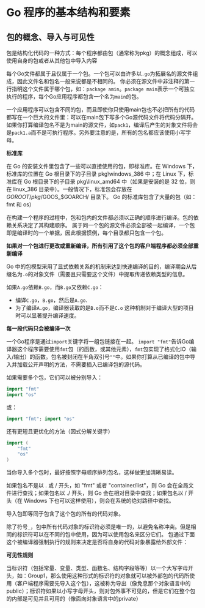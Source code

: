 # Go 程序的基本结构和要素
## 包的概念、导入与可见性
包是结构化代码的一种方式：每个程序都由包（通常称为pkg）的概念组成，可以使用自身的包或者从其他包中导入内容

每个Go文件都属于且仅属于一个包。一个包可以由许多以`.go`为拓展名的源文件组成，因此文件名和包名一般来说都是不相同的。
你必须在源文件中非注释的第一行指明这个文件属于哪个包，如：`package amin`。`package main`表示一个可独立执行的程序，每个Go应用程序都包含一个名为`main`的包。

一个应用程序可以包含不同的包，而且即使你只使用main包也不必把所有的代码都写在一个巨大的文件里：可以在main包下写多个Go源代码文件将代码分隔开。
如果你打算编译包名不是为main的源文件，如`pack1`，编译后产生的对象文件将会是`pack1.a`而不是可执行程序。另外要注意的是，所有的包名都应该使用小写字母。

**标准库**

在 Go 的安装文件里包含了一些可以直接使用的包，即标准库。在 Windows 下，标准库的位置在 Go 根目录下的子目录 pkg\windows_386 中；在 Linux 下，标准库在 Go 根目录下的子目录 pkg\linux_amd64 中（如果是安装的是 32 位，则在 linux_386 目录中）。一般情况下，标准包会存放在 $GOROOT/pkg/$GOOS_$GOARCH/ 目录下。
Go 的标准库包含了大量的包（如：fmt 和 os）

在构建一个程序的过程中，包和包内的文件都必须以正确的顺序进行编译。包的依赖关系决定了其构建顺序。
属于同一个包的源文件必须全部被一起编译，一个包即是编译时的一个单据，因此根据惯例，每个目录都只包含一个包。

**如果对一个包进行更改或重新编译，所有引用了这个包的客户端程序都必须全部重新编译**

Go 中的包模型采用了显式依赖关系的机制来达到快速编译的目的，编译期会从后缀名为`.o`的对象文件（需要且只需要这个文件）中提取传递依赖类型的信息。

如果`A.go`依赖`B.go`，而`B.go`又依赖`C.go`：
* 编译`C.go`，`B.go`，然后是`A.go`.
* 为了编译`A.go`，编译器读取的是`B.o`而不是`C.o`
这种机制对于编译大型的项目时可以显著提升编译速度。

**每一段代码只会被编译一次**

一个Go程序是通过`import`关键字将一组包链接在一起。
`import "fmt"`告诉Go编译器这个程序需要使用`fmt`包（的函数，或其他元素），`fmt`包实现了格式化IO（输入/输出）的函数。包名被封闭在半角双引号`""`中。如果你打算从已编译的包中导入并加载公开声明的方法，不需要插入已编译包的源代码。

如果需要多个包，它们可以被分别导入：
``` go
import "fmt"
import "os"
```
或：
```go
import "fmt"; import "os"
```
还有更短且更优化的方法（因式分解关键字）
```go
import (
    "fmt"
    "os"
)
```
当你导入多个包时，最好按照字母顺序排列包名，这样做更加清晰易读。

如果包名不是以 . 或 / 开头，如 "fmt" 或者 "container/list"，则 Go 会在全局文件进行查找；如果包名以 ./ 开头，则 Go 会在相对目录中查找；如果包名以 / 开头（在 Windows 下也可以这样使用），则会在系统的绝对路径中查找。

导入包即等同于包含了这个包的所有的代码对象。

除了符号`_`，包中所有代码对象的标识符必须是唯一的，以避免名称冲突。但是相同的标识符可以在不同的包中使用，因为可以使用包名来区分它们。
包通过下面这个被编译器强制执行的规则来决定是否将自身的代码对象暴露给外部文件：

**可见性规则**

当标识符（包括常量、变量、类型、函数名、结构字段等等）以一个大写字母开头，如：Group1，那么使用这种形式的标识符的对象就可以被外部包的代码所使用（客户端程序需要先导入这个包），这被称为导出（像免息那个对象语言中的public）；标识符如果以小写字母开头，则对包外事不可见的，但是它们在整个包的内部是可见并且可用的（像面向对象语言中的private）